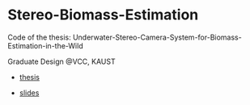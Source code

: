 # Stereo-Biomass-Estimation

Code of the thesis: Underwater-Stereo-Camera-System-for-Biomass-Estimation-in-the-Wild

Graduate Design @VCC, KAUST

 - [thesis](http://frostsally.com/xu/asset/Frost_UndergraduateThesis_Content.pdf)

 - [slides](http://frostsally.com/xu/asset/Frost_UndergraduateThesis_Slides.pdf)
